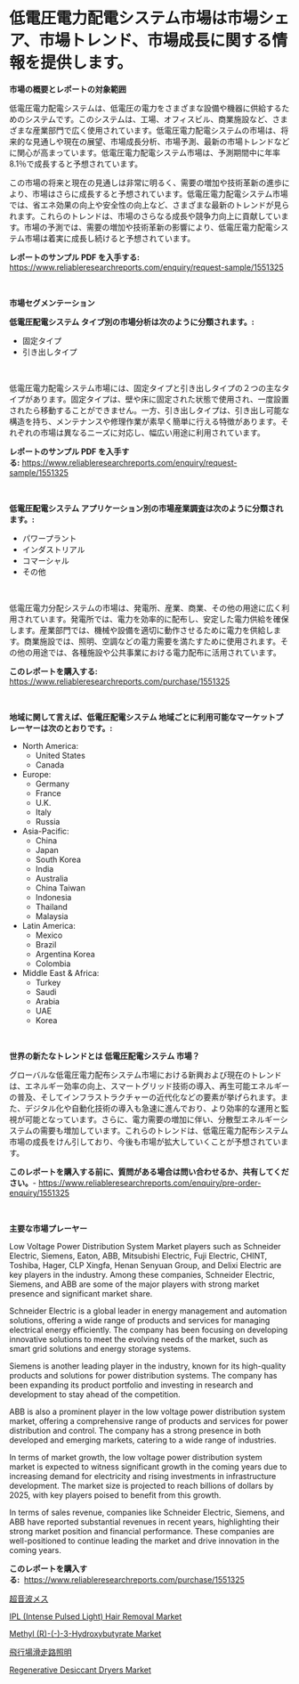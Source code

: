 <p><h1>低電圧電力配電システム市場は市場シェア、市場トレンド、市場成長に関する情報を提供します。</h1></p><p><strong>市場の概要とレポートの対象範囲</strong></p>
<p><p>低電圧電力配電システムは、低電圧の電力をさまざまな設備や機器に供給するためのシステムです。このシステムは、工場、オフィスビル、商業施設など、さまざまな産業部門で広く使用されています。低電圧電力配電システムの市場は、将来的な見通しや現在の展望、市場成長分析、市場予測、最新の市場トレンドなどに関心が高まっています。低電圧電力配電システム市場は、予測期間中に年率8.1％で成長すると予想されています。</p><p>この市場の将来と現在の見通しは非常に明るく、需要の増加や技術革新の進歩により、市場はさらに成長すると予想されています。低電圧電力配電システム市場では、省エネ効果の向上や安全性の向上など、さまざまな最新のトレンドが見られます。これらのトレンドは、市場のさらなる成長や競争力向上に貢献しています。市場の予測では、需要の増加や技術革新の影響により、低電圧電力配電システム市場は着実に成長し続けると予想されています。</p></p>
<p><strong>レポートのサンプル PDF を入手する:</strong> <a href="https://www.reliableresearchreports.com/enquiry/request-sample/1551325">https://www.reliableresearchreports.com/enquiry/request-sample/1551325</a></p>
<p>&nbsp;</p>
<p><strong>市場セグメンテーション</strong></p>
<p><strong>低電圧配電システム タイプ別の市場分析は次のように分類されます。:</strong></p>
<p><ul><li>固定タイプ</li><li>引き出しタイプ</li></ul></p>
<p>&nbsp;</p>
<p><p>低電圧電力配電システム市場には、固定タイプと引き出しタイプの２つの主なタイプがあります。固定タイプは、壁や床に固定された状態で使用され、一度設置されたら移動することができません。一方、引き出しタイプは、引き出し可能な構造を持ち、メンテナンスや修理作業が素早く簡単に行える特徴があります。それぞれの市場は異なるニーズに対応し、幅広い用途に利用されています。</p></p>
<p><strong>レポートのサンプル PDF を入手する:</strong>&nbsp;<a href="https://www.reliableresearchreports.com/enquiry/request-sample/1551325">https://www.reliableresearchreports.com/enquiry/request-sample/1551325</a></p>
<p>&nbsp;</p>
<p><strong> 低電圧配電システム アプリケーション別の市場産業調査は次のように分類されます。:</strong></p>
<p><ul><li>パワープラント</li><li>インダストリアル</li><li>コマーシャル</li><li>その他</li></ul></p>
<p>&nbsp;</p>
<p><p>低電圧電力分配システムの市場は、発電所、産業、商業、その他の用途に広く利用されています。発電所では、電力を効率的に配布し、安定した電力供給を確保します。産業部門では、機械や設備を適切に動作させるために電力を供給します。商業施設では、照明、空調などの電力需要を満たすために使用されます。その他の用途では、各種施設や公共事業における電力配布に活用されています。</p></p>
<p><strong>このレポートを購入する:</strong>&nbsp; <a href="https://www.reliableresearchreports.com/purchase/1551325">https://www.reliableresearchreports.com/purchase/1551325</a></p>
<p>&nbsp;</p>
<p><strong>地域に関して言えば、低電圧配電システム 地域ごとに利用可能なマーケットプレーヤーは次のとおりです。:</strong></p>
<p><ul>
    <li>
        North America:
        <ul>
            <li>United States</li>
            <li>Canada</li>
        </ul>
    </li>
    <li>
        Europe:
        <ul>
            <li>Germany</li>
            <li>France</li>
            <li>U.K.</li>
            <li>Italy</li>
            <li>Russia</li>
        </ul>
    </li>
    <li>
        Asia-Pacific:
        <ul>
            <li>China</li>
            <li>Japan</li>
            <li>South Korea</li>
            <li>India</li>
            <li>Australia</li>
            <li>China Taiwan</li>
            <li>Indonesia</li>
            <li>Thailand</li>
            <li>Malaysia</li>
        </ul>
    </li>
    <li>
        Latin America:
        <ul>
            <li>Mexico</li>
            <li>Brazil</li>
            <li>Argentina Korea</li>
            <li>Colombia</li>
        </ul>
    </li>
    <li>
        Middle East & Africa:
        <ul>
            <li>Turkey</li>
            <li>Saudi</li>
            <li>Arabia</li>
            <li>UAE</li>
            <li>Korea</li>
        </ul>
    </li>
    </ul></p>
<p>&nbsp;</p>
<p><strong>世界の新たなトレンドとは 低電圧配電システム 市場？</strong></p>
<p><p>グローバルな低電圧電力配布システム市場における新興および現在のトレンドは、エネルギー効率の向上、スマートグリッド技術の導入、再生可能エネルギーの普及、そしてインフラストラクチャーの近代化などの要素が挙げられます。また、デジタル化や自動化技術の導入も急速に進んでおり、より効率的な運用と監視が可能となっています。さらに、電力需要の増加に伴い、分散型エネルギーシステムの需要も増加しています。これらのトレンドは、低電圧電力配布システム市場の成長をけん引しており、今後も市場が拡大していくことが予想されています。</p></p>
<p><strong>このレポートを購入する前に、質問がある場合は問い合わせるか、共有してください。</strong>- <a href="https://www.reliableresearchreports.com/enquiry/pre-order-enquiry/1551325">https://www.reliableresearchreports.com/enquiry/pre-order-enquiry/1551325</a></p>
<p>&nbsp;</p>
<p><strong>主要な市場プレーヤー</strong></p>
<p><p>Low Voltage Power Distribution System Market players such as Schneider Electric, Siemens, Eaton, ABB, Mitsubishi Electric, Fuji Electric, CHINT, Toshiba, Hager, CLP Xingfa, Henan Senyuan Group, and Delixi Electric are key players in the industry. Among these companies, Schneider Electric, Siemens, and ABB are some of the major players with strong market presence and significant market share.</p><p>Schneider Electric is a global leader in energy management and automation solutions, offering a wide range of products and services for managing electrical energy efficiently. The company has been focusing on developing innovative solutions to meet the evolving needs of the market, such as smart grid solutions and energy storage systems.</p><p>Siemens is another leading player in the industry, known for its high-quality products and solutions for power distribution systems. The company has been expanding its product portfolio and investing in research and development to stay ahead of the competition.</p><p>ABB is also a prominent player in the low voltage power distribution system market, offering a comprehensive range of products and services for power distribution and control. The company has a strong presence in both developed and emerging markets, catering to a wide range of industries.</p><p>In terms of market growth, the low voltage power distribution system market is expected to witness significant growth in the coming years due to increasing demand for electricity and rising investments in infrastructure development. The market size is projected to reach billions of dollars by 2025, with key players poised to benefit from this growth.</p><p>In terms of sales revenue, companies like Schneider Electric, Siemens, and ABB have reported substantial revenues in recent years, highlighting their strong market position and financial performance. These companies are well-positioned to continue leading the market and drive innovation in the coming years.</p></p>
<p><strong>このレポートを購入する:</strong>&nbsp;&nbsp;<a href="https://www.reliableresearchreports.com/purchase/1551325">https://www.reliableresearchreports.com/purchase/1551325</a></p>
<p><p><a href="https://medium.com/@rudysimonis2023/%E3%82%A6%E3%83%AB%E3%83%88%E3%83%A9%E3%82%BD%E3%83%8B%E3%83%83%E3%82%AF%E3%82%B9%E3%82%AB%E3%83%AB%E3%83%9A%E3%83%AB%E5%B8%82%E5%A0%B4%E3%82%A4%E3%83%B3%E3%82%B5%E3%82%A4%E3%83%88-%E5%B8%82%E5%A0%B4%E3%81%AE%E3%83%88%E3%83%AC%E3%83%B3%E3%83%89-%E6%88%90%E9%95%B7-2024%E5%B9%B4%E3%81%8B%E3%82%892031%E5%B9%B4%E3%81%BE%E3%81%A7%E3%81%AE%E4%BA%88%E6%B8%AC-d8497e69e0ed">超音波メス</a></p><p><a href="https://github.com/prosalinda88/Market-Research-Report-List-3/blob/main/ipl-intense-pulsed-light-hair-removal-market.md">IPL (Intense Pulsed Light) Hair Removal Market</a></p><p><a href="https://issuu.com/reportprime-2/docs/methyl-r-3-hydroxybutyrate-market-size-2030.pptx">Methyl (R)-(-)-3-Hydroxybutyrate Market</a></p><p><a href="https://github.com/bevdtkn4419963/Market-Research-Report-List-1/blob/main/18722287044.md">飛行場滑走路照明</a></p><p><a href="https://view.publitas.com/reportprime-1/regenerative-desiccant-dryers-market-growth-market-trends-covid-19-impact-and-forecasts-for-period-from-2024-2031/">Regenerative Desiccant Dryers Market</a></p></p>